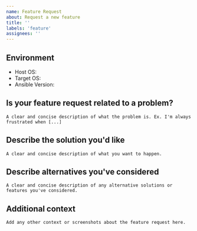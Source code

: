 ```yaml
---
name: Feature Request
about: Request a new feature
title: ''
labels: 'feature'
assignees: ''
---
```


Environment
-----------
* Host OS: 
* Target OS: 
* Ansible Version: 

Is your feature request related to a problem?
---------------------------------------------
```
A clear and concise description of what the problem is. Ex. I'm always frustrated when [...]
```

Describe the solution you'd like
--------------------------------
```
A clear and concise description of what you want to happen.
```

Describe alternatives you've considered
---------------------------------------
```
A clear and concise description of any alternative solutions or features you've considered.
```

Additional context
------------------
```
Add any other context or screenshots about the feature request here.
```
